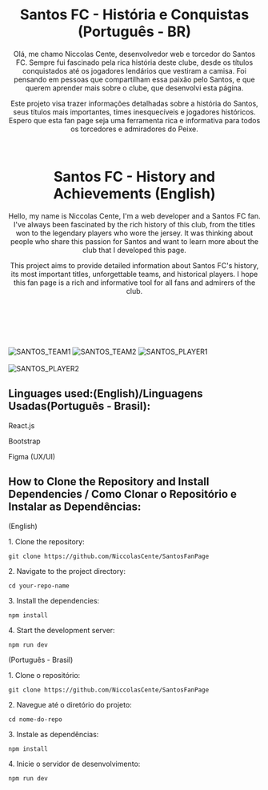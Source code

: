 <header>   
  <h1>Santos FC - História e Conquistas (Português - BR)</h1>   
  <p>Olá, me chamo Niccolas Cente, desenvolvedor web e torcedor do Santos FC. Sempre fui fascinado pela rica história deste clube, desde os títulos conquistados até os jogadores lendários que vestiram a camisa. Foi pensando em pessoas que compartilham essa paixão pelo Santos, e que querem aprender mais sobre o clube, que desenvolvi esta página.</p>      
  <p>Este projeto visa trazer informações detalhadas sobre a história do Santos, seus títulos mais importantes, times inesquecíveis e jogadores históricos. Espero que esta fan page seja uma ferramenta rica e informativa para todos os torcedores e admiradores do Peixe.</p>   
  <br>    
  <h1>Santos FC - History and Achievements (English)</h1>    
  <p>Hello, my name is Niccolas Cente, I'm a web developer and a Santos FC fan. I've always been fascinated by the rich history of this club, from the titles won to the legendary players who wore the jersey. It was thinking about people who share this passion for Santos and want to learn more about the club that I developed this page.</p>      
  <p>This project aims to provide detailed information about Santos FC's history, its most important titles, unforgettable teams, and historical players. I hope this fan page is a rich and informative tool for all fans and admirers of the club.</p>   
  <br> 
</header>  

<main>   
  <div style="display: inline-block;"><br>     
    <img align="center" alt="SANTOS_TEAM1" src="https://github.com/user-attachments/assets/b14a63e3-fbd4-48a9-bc31-74de375fc01b">   
  </div>     
  <div style="display: inline-block;"><br>     
    <img align="center" alt="SANTOS_TEAM2" src="https://github.com/user-attachments/assets/59302c8c-6599-46dc-b307-eed5a71f673f">   
  </div>     
  <div style="display: inline-block;"><br>     
    <img align="center" alt="SANTOS_PLAYER1" src="https://github.com/user-attachments/assets/eee413f8-bbb2-4f01-94f2-da2f97a9176e">    
  </div>     
  <div style="display: inline-block;"><br>     
    <img align="center" alt="SANTOS_PLAYER2" src="https://github.com/user-attachments/assets/cef2e957-e866-4e50-ae88-68b5bd4bd582">   
  </div>  
</main>  


<footer>   
  <h2>Linguages used:(English)/Linguagens Usadas(Português - Brasil):</h2>   
  <p>React.js</p>   
  <p>Bootstrap</p>   
  <p>Figma (UX/UI)</p>      
  <h2>How to Clone the Repository and Install Dependencies / Como Clonar o Repositório e Instalar as Dependências:</h2>   
  <p>(English)</p>   
  <p>1. Clone the repository:</p>   
  <p><code>git clone https://github.com/NiccolasCente/SantosFanPage</code></p>   
  <p>2. Navigate to the project directory:</p>   
  <p><code>cd your-repo-name</code></p>   
  <p>3. Install the dependencies:</p>   
  <p><code>npm install</code></p>   
  <p>4. Start the development server:</p>   
  <p><code>npm run dev</code></p>    

  <p>(Português - Brasil)</p>   
  <p>1. Clone o repositório:</p>   
  <p><code>git clone https://github.com/NiccolasCente/SantosFanPage</code></p>   
  <p>2. Navegue até o diretório do projeto:</p>   
  <p><code>cd nome-do-repo</code></p>   
  <p>3. Instale as dependências:</p>   
  <p><code>npm install</code></p>     
  <p>4. Inicie o servidor de desenvolvimento:</p>   
  <p><code>npm run dev</code></p> 
</footer>
